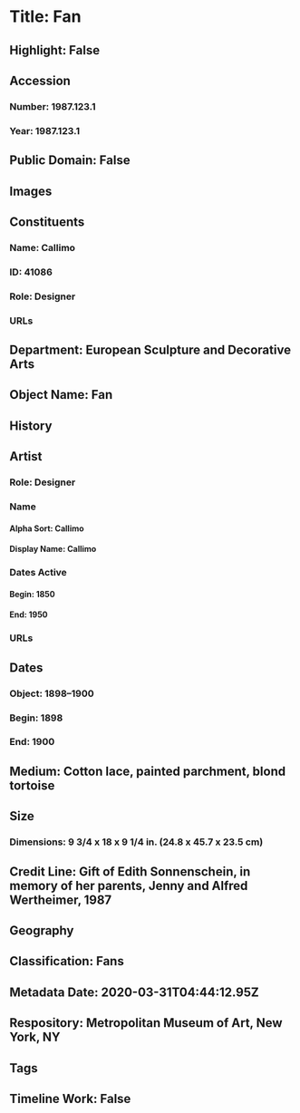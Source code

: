 # Title: Fan
## Highlight: False
## Accession
### Number: 1987.123.1
### Year: 1987.123.1
## Public Domain: False
## Images
## Constituents
### Name: Callimo
### ID: 41086
### Role: Designer
### URLs
## Department: European Sculpture and Decorative Arts
## Object Name: Fan
## History
## Artist
### Role: Designer
### Name
#### Alpha Sort: Callimo
#### Display Name: Callimo
### Dates Active
#### Begin: 1850
#### End: 1950
### URLs
## Dates
### Object: 1898–1900
### Begin: 1898
### End: 1900
## Medium: Cotton lace, painted parchment, blond tortoise
## Size
### Dimensions: 9 3/4 x 18 x 9 1/4 in. (24.8 x 45.7 x 23.5 cm)
## Credit Line: Gift of Edith Sonnenschein, in memory of her parents, Jenny and Alfred Wertheimer, 1987
## Geography
## Classification: Fans
## Metadata Date: 2020-03-31T04:44:12.95Z
## Respository: Metropolitan Museum of Art, New York, NY
## Tags
## Timeline Work: False